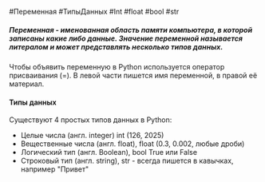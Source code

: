 #Переменная #ТипыДанных #Int #float #bool #str 
##### Переменная - именованная область памяти компьютера, в которой записаны какие либо данные. Значение переменной называется литералом и может представлять несколько типов данных.

Чтобы объявить переменную в Python используется оператор присваивания (=). В левой части пишется имя переменной, в правой её материал.

#### Типы данных

Существуют 4 простых типов данных в Python:

- Целые числа (англ. integer) int (126, 2025)
- Вещественные числа (англ. float), float (0.3, 0.002, любые дроби)
- Логический тип (англ. Boolean), bool True или False
- Строковый тип (англ. string), str - всегда пишется в кавычках, например "Привет"